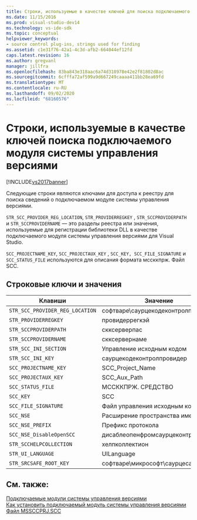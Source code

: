 ```yaml
---
title: Строки, используемые в качестве ключей для поиска подключаемого модуля системы управления версиями | Документация Майкрософт
ms.date: 11/15/2016
ms.prod: visual-studio-dev14
ms.technology: vs-ide-sdk
ms.topic: conceptual
helpviewer_keywords:
- source control plug-ins, strings used for finding
ms.assetid: c1e31f76-42a1-4c3d-afb2-664044ef12fd
caps.latest.revision: 16
ms.author: gregvanl
manager: jillfra
ms.openlocfilehash: 83ba843e318aac6a74d318978e42e2f81802d8ac
ms.sourcegitcommit: 6cfffa72af599a9d667249caaaa411bb28ea69fd
ms.translationtype: MT
ms.contentlocale: ru-RU
ms.lasthandoff: 09/02/2020
ms.locfileid: "68160576"
---
```

# <a name="strings-used-as-keys-for-finding-a-source-control-plug-in"></a>Строки, используемые в качестве ключей поиска подключаемого модуля системы управления версиями
[!INCLUDE[vs2017banner](../includes/vs2017banner.md)]

Следующие строки являются ключами для доступа к реестру для поиска сведений о подключаемом модуле системы управления версиями.  
  
 `STR_SCC_PROVIDER_REG_LOCATION`, `STR_PROVIDERREGKEY` , `STR_SCCPROVIDERPATH` и `STR_SCCPROVIDERNAME` — это разделы реестра или значения, используемые для регистрации библиотеки DLL в качестве подключаемого модуля системы управления версиями для Visual Studio.  
  
 `SCC_PROJECTNAME_KEY`, `SCC_PROJECTAUX_KEY` , `SCC_KEY, SCC_FILE_SIGNATURE` и `SCC_STATUS_FILE` используются для описания формата мссккпрж. Файл SCC.  
  
## <a name="string-keys-and-values"></a>Строковые ключи и значения  
  
|Клавиши|Значение|  
|---------|-----------|  
|`STR_SCC_PROVIDER_REG_LOCATION`|софтваре\саурцекодеконтролпровидер|  
|`STR_PROVIDERREGKEY`|провидеррегкэй|  
|`STR_SCCPROVIDERPATH`|скксерверпас|  
|`STR_SCCPROVIDERNAME`|скксервернаме|  
|`STR_SCC_INI_SECTION`|Управление исходным кодом|  
|`STR_SCC_INI_KEY`|саурцекодеконтролпровидер|  
|`SCC_PROJECTNAME_KEY`|SCC_Project_Name|  
|`SCC_PROJECTAUX_KEY`|SCC_Aux_Path|  
|`SCC_STATUS_FILE`|МССККПРЖ. СРЕДСТВО|  
|`SCC_KEY`|SCC|  
|`SCC_FILE_SIGNATURE`|Файл управления исходным кодом|  
|`SCC_NSE`|Расширение пространства имен|  
|`SCC_NSE_PREFIX`|Префикс протокола|  
|`SCC_NSE_DisableOpenSCC`|дисаблеопенфромсаурцеконтрол|  
|`STR_SCCHELPCOLLECTION`|хелпколлектион|  
|`STR_UI_LANGUAGE`|UILanguage|  
|`STR_SRCSAFE_ROOT_KEY`|софтваре\микрософт\саурцесафе|  
  
## <a name="see-also"></a>См. также:  
 [Подключаемые модули системы управления версиями](../extensibility/source-control-plug-ins.md)   
 [Как установить подключаемый модуль системы управления версиями](../extensibility/internals/how-to-install-a-source-control-plug-in.md)   
 [Файл MSSCCPRJ.SCC](../extensibility/mssccprj-scc-file.md)
